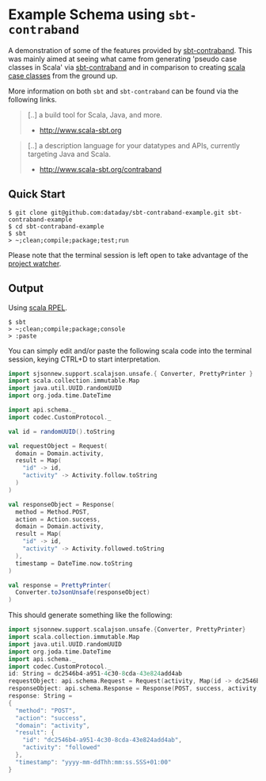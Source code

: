 # Example Schema using `sbt-contraband`

A demonstration of some of the features provided by [sbt-contraband](https://github.com/sbt/contraband). This was mainly aimed at seeing what came from generating 'pseudo case classes in Scala' via [sbt-contraband](https://github.com/sbt/contraband) and in comparison to creating [scala case classes](http://docs.scala-lang.org/tutorials/tour/case-classes.html) from the ground up.

More information on both `sbt` and `sbt-contraband` can be found via the following links.

>[..] a build tool for Scala, Java, and more.
> - http://www.scala-sbt.org

>[..] a description language for your datatypes and APIs, currently targeting Java and Scala.
> - http://www.scala-sbt.org/contraband

## Quick Start

  ```
  $ git clone git@github.com:dataday/sbt-contraband-example.git sbt-contraband-example
  $ cd sbt-contraband-example
  $ sbt
  > ~;clean;compile;package;test;run
  ```

  Please note that the terminal session is left open to take advantage of the [project watcher](https://github.com/sbt/sbt/issues/2038).

## Output

  Using [scala RPEL](http://docs.scala-lang.org/overviews/repl/overview.html).

  ```
  $ sbt
  > ~;clean;compile;package;console
  > :paste
  ```

  You can simply edit and/or paste the following scala code into the terminal session, keying CTRL+D to start interpretation.

  ```scala
  import sjsonnew.support.scalajson.unsafe.{ Converter, PrettyPrinter }
  import scala.collection.immutable.Map
  import java.util.UUID.randomUUID
  import org.joda.time.DateTime

  import api.schema._
  import codec.CustomProtocol._

  val id = randomUUID().toString

  val requestObject = Request(
    domain = Domain.activity,
    result = Map(
      "id" -> id,
      "activity" -> Activity.follow.toString
    )
  )

  val responseObject = Response(
    method = Method.POST,
    action = Action.success,
    domain = Domain.activity,
    result = Map(
      "id" -> id,
      "activity" -> Activity.followed.toString
    ),
    timestamp = DateTime.now.toString
  )

  val response = PrettyPrinter(
    Converter.toJsonUnsafe(responseObject)
  )
  ```

  This should generate something like the following:

  ```scala
  import sjsonnew.support.scalajson.unsafe.{Converter, PrettyPrinter}
  import scala.collection.immutable.Map
  import java.util.UUID.randomUUID
  import org.joda.time.DateTime
  import api.schema._
  import codec.CustomProtocol._
  id: String = dc2546b4-a951-4c30-8cda-43e824add4ab
  requestObject: api.schema.Request = Request(activity, Map(id -> dc2546b4-a951-4c30-8cda-43e824add4ab, activity -> follow))
  responseObject: api.schema.Response = Response(POST, success, activity, Map(id -> dc2546b4-a951-4c30-8cda-43e824add4ab, activity -> followed), yyyy-mm-ddThh:mm:ss.SSS+01:00)
  response: String =
  {
    "method": "POST",
    "action": "success",
    "domain": "activity",
    "result": {
      "id": "dc2546b4-a951-4c30-8cda-43e824add4ab",
      "activity": "followed"
    },
    "timestamp": "yyyy-mm-ddThh:mm:ss.SSS+01:00"
  }
  ```

